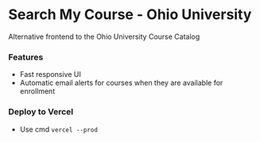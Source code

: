 # Search My Course - Ohio University
Alternative frontend to the Ohio University Course Catalog

### Features
- Fast responsive UI
- Automatic email alerts for courses when they are available for enrollment

### Deploy to Vercel
- Use cmd `vercel --prod`
